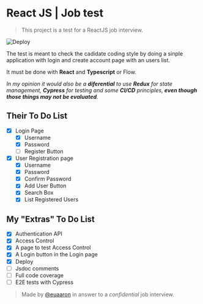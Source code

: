 # React JS | Job test

> This project is a test for a ReactJS job interview.

![Deploy](https://img.shields.io/github/deployments/euaaron/react-test/production?label=Vercel&logo=vercel&logoColor=white)


The test is meant to check the cadidate coding style by doing a sinple application with login and create account page with an users list.

It must be done with **React** and **Typescript** or Flow.

*In my opinion it would also be a **diferential** to use **Redux** for state management, **Cypress** for testing and some **CI/CD** principles, **even though those things may not be evaluated**.*

## Their To Do List

- [x] Login Page
  - [x] Username
  - [x] Password
  - [ ] Register Button
- [x] User Registration page
  - [x] Username
  - [x] Password
  - [x] Confirm Password
  - [x] Add User Button
  - [x] Search Box
  - [x] List Registered Users

## My "Extras" To Do List

- [x] Authentication API
- [x] Access Control
- [x] A page to test Access Control
- [x] A Login button in the Login page
- [x] Deploy
- [ ] Jsdoc comments
- [ ] Full code coverage
- [ ] E2E tests with Cypress

> Made by [@euaaron](https://github.com/euaaron) in answer to a *confidential* job interview.
